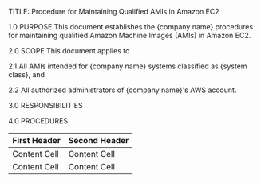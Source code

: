 TITLE: Procedure for Maintaining Qualified AMIs in Amazon EC2

1.0 PURPOSE
This document establishes the {company name} procedures for maintaining qualified Amazon Machine Images (AMIs) in Amazon EC2.

2.0 SCOPE
This document applies to

2.1 All AMIs intended for {company name} systems classified as {system class}, and

2.2 All authorized administrators of {company name}'s AWS account.

3.0 RESPONSIBILITIES

4.0 PROCEDURES

| First Header  | Second Header |
| ------------- | ------------- |
| Content Cell  | Content Cell  |
| Content Cell  | Content Cell  |
